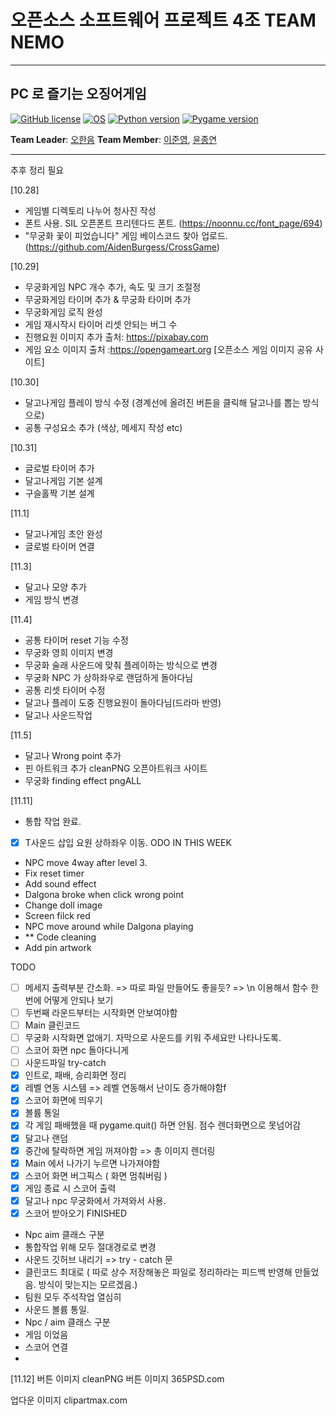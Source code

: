 # 오픈소스 소프트웨어 프로젝트 4조 TEAM NEMO

<hr>

## PC 로 즐기는 오징어게임

[![GitHub license](https://img.shields.io/badge/license-LGPL-lightgrey.svg)](https://github.com/CSID-DGU/2021-2-OSSProj-TeamNEMO-4/blob/master/LICENSE)
[![OS](https://img.shields.io/badge/OS-ubuntu-red)](https://ubuntu.com)
[![Python version](https://img.shields.io/badge/python-3.9.0-brightgreen.svg)](https://www.python.org)
[![Pygame version](https://img.shields.io/badge/pygame-2.0.2-yellow.svg)](http://pygame.org)

**Team Leader**: [오한음](https://github.com/0hhanum)
**Team Member**: [이준영](https://github.com/JunYoung3682), [윤종연](https://github.com/YJY189)

<hr>
추후 정리 필요

[10.28]

- 게임별 디렉토리 나누어 청사진 작성
- 폰트 사용. SIL 오픈폰트 프리텐다드 폰트. (https://noonnu.cc/font_page/694)
- "무궁화 꽃이 피었습니다" 게임 베이스코드 찾아 업로드. (https://github.com/AidenBurgess/CrossGame)

[10.29]

- 무궁화게임 NPC 개수 추가, 속도 및 크기 조절정
- 무궁화게임 타이머 추가 & 무궁화 타이머 추가
- 무궁화게임 로직 완성
- 게임 재시작시 타이머 리셋 안되는 버그 수
- 진행요원 이미지 추가 출처: https://pixabay.com
- 게임 요소 이미지 출처 :https://opengameart.org [오픈소스 게임 이미지 공유 사이트]

[10.30]

- 달고나게임 플레이 방식 수정 (경계선에 올려진 버튼을 클릭해 달고나를 뽑는 방식으로)
- 공통 구성요소 추가 (색상, 메세지 작성 etc)

[10.31]

- 글로벌 타이머 추가
- 달고나게임 기본 설계
- 구슬홀짝 기본 설계

[11.1]

- 달고나게임 초안 완성
- 글로벌 타이머 연결

[11.3]

- 달고나 모양 추가
- 게임 방식 변경

[11.4]

- 공통 타이머 reset 기능 수정
- 무궁화 영희 이미지 변경
- 무궁화 술래 사운드에 맞춰 플레이하는 방식으로 변경
- 무궁화 NPC 가 상하좌우로 랜덤하게 돌아다님
- 공통 리셋 타이머 수정
- 달고나 플레이 도중 진행요원이 돌아다님(드라마 반영)
- 달고나 사운드작업

[11.5]

- 달고나 Wrong point 추가
- 핀 아트워크 추가 cleanPNG 오픈아트워크 사이트
- 무궁화 finding effect pngALL

[11.11]

- 통합 작업 완료.
- [x] T사운드 삽입 요원 상하좌우 이동. ODO IN THIS WEEK

- NPC move 4way after level 3.
- Fix reset timer
- Add sound effect
- Dalgona broke when click wrong point
- Change doll image
- Screen filck red
- NPC move around while Dalgona playing
- ** Code cleaning
- Add pin artwork

TODO

- [ ] 메세지 출력부분 간소화. => 따로 파일 만들어도 좋을듯? => \n 이용해서 함수 한번에 어떻게 안되나 보기
- [ ] 두번째 라운드부터는 시작화면 안보여야함
- [ ] Main 클린코드
- [ ] 무궁화 시작화면 없애기. 자막으로 사운드를 키워 주세요만 나타나도록.
- [ ] 스코어 화면 npc 돌아다니게
- [ ] 사운드파일 try-catch
- [x] 인트로, 패배, 승리화면 정리
- [x] 레벨 연동 시스템 => 레벨 연동해서 난이도 증가해야함f
- [x] 스코어 화면에 띄우기
- [x] 볼륨 통일
- [x] 각 게임 패배했을 때 pygame.quit() 하면 안됨. 점수 렌더화면으로 못넘어감
- [x] 달고나 랜덤
- [x] 중간에 탈락하면 게임 꺼져야함 => 총 이미지 렌더링
- [x] Main 에서 나가기 누르면 나가져야함
- [x] 스코어 화면 버그픽스 ( 화면 멈춰버림 )
- [x] 게임 종료 시 스코어 출력
- [x] 달고나 npc 무궁화에서 가져와서 사용.
- [x] 스코어 받아오기 FINISHED
- Npc aim 클래스 구분
- 통합작업 위해 모두 절대경로로 변경
- 사운드 깃허브 내리기 => try - catch 문
- 클린코드 최대로 ( 따로 상수 저장해놓은 파일로 정리하라는 피드백 반영해 만들었음. 방식이 맞는지는 모르겠음.)
- 팀원 모두 주석작업 열심히
- 사운드 볼륨 통일.
- Npc / aim 클래스 구분
- 게임 이었음
- 스코어 연결
-

[11.12]
버튼 이미지 cleanPNG 버튼 이미지 365PSD.com

업다운 이미지 clipartmax.com
